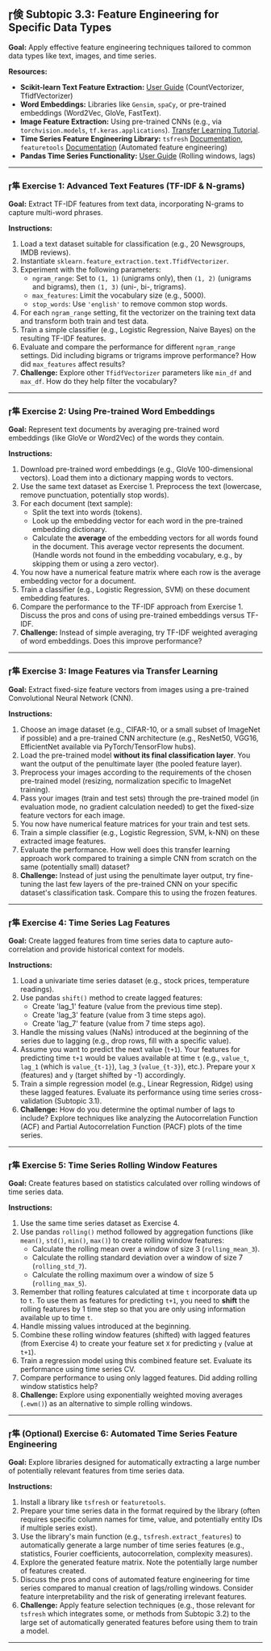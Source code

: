 ## 倹 Subtopic 3.3: Feature Engineering for Specific Data Types

**Goal:** Apply effective feature engineering techniques tailored to common data types like text, images, and time series.

**Resources:**

* **Scikit-learn Text Feature Extraction:** [User Guide](https://scikit-learn.org/stable/modules/feature_extraction.html#text-feature-extraction) (CountVectorizer, TfidfVectorizer)
* **Word Embeddings:** Libraries like `Gensim`, `spaCy`, or pre-trained embeddings (Word2Vec, GloVe, FastText).
* **Image Feature Extraction:** Using pre-trained CNNs (e.g., via `torchvision.models`, `tf.keras.applications`). [Transfer Learning Tutorial](https://pytorch.org/tutorials/beginner/transfer_learning_tutorial.html).
* **Time Series Feature Engineering Library:** `tsfresh` [Documentation](https://tsfresh.readthedocs.io/en/latest/), `featuretools` [Documentation](https://featuretools.alteryx.com/en/stable/) (Automated feature engineering)
* **Pandas Time Series Functionality:** [User Guide](https://pandas.pydata.org/pandas-docs/stable/user_guide/timeseries.html) (Rolling windows, lags)

---

### 隼 **Exercise 1: Advanced Text Features (TF-IDF & N-grams)**

**Goal:** Extract TF-IDF features from text data, incorporating N-grams to capture multi-word phrases.

**Instructions:**

1.  Load a text dataset suitable for classification (e.g., 20 Newsgroups, IMDB reviews).
2.  Instantiate `sklearn.feature_extraction.text.TfidfVectorizer`.
3.  Experiment with the following parameters:
    * `ngram_range`: Set to `(1, 1)` (unigrams only), then `(1, 2)` (unigrams and bigrams), then `(1, 3)` (uni-, bi-, trigrams).
    * `max_features`: Limit the vocabulary size (e.g., 5000).
    * `stop_words`: Use `'english'` to remove common stop words.
4.  For each `ngram_range` setting, fit the vectorizer on the training text data and transform both train and test data.
5.  Train a simple classifier (e.g., Logistic Regression, Naive Bayes) on the resulting TF-IDF features.
6.  Evaluate and compare the performance for different `ngram_range` settings. Did including bigrams or trigrams improve performance? How did `max_features` affect results?
7.  **Challenge:** Explore other `TfidfVectorizer` parameters like `min_df` and `max_df`. How do they help filter the vocabulary?

---

### 隼 **Exercise 2: Using Pre-trained Word Embeddings**

**Goal:** Represent text documents by averaging pre-trained word embeddings (like GloVe or Word2Vec) of the words they contain.

**Instructions:**

1.  Download pre-trained word embeddings (e.g., GloVe 100-dimensional vectors). Load them into a dictionary mapping words to vectors.
2.  Use the same text dataset as Exercise 1. Preprocess the text (lowercase, remove punctuation, potentially stop words).
3.  For each document (text sample):
    * Split the text into words (tokens).
    * Look up the embedding vector for each word in the pre-trained embedding dictionary.
    * Calculate the **average** of the embedding vectors for all words found in the document. This average vector represents the document. (Handle words not found in the embedding vocabulary, e.g., by skipping them or using a zero vector).
4.  You now have a numerical feature matrix where each row is the average embedding vector for a document.
5.  Train a classifier (e.g., Logistic Regression, SVM) on these document embedding features.
6.  Compare the performance to the TF-IDF approach from Exercise 1. Discuss the pros and cons of using pre-trained embeddings versus TF-IDF.
7.  **Challenge:** Instead of simple averaging, try TF-IDF weighted averaging of word embeddings. Does this improve performance?

---

### 隼 **Exercise 3: Image Features via Transfer Learning**

**Goal:** Extract fixed-size feature vectors from images using a pre-trained Convolutional Neural Network (CNN).

**Instructions:**

1.  Choose an image dataset (e.g., CIFAR-10, or a small subset of ImageNet if possible) and a pre-trained CNN architecture (e.g., ResNet50, VGG16, EfficientNet available via PyTorch/TensorFlow hubs).
2.  Load the pre-trained model **without its final classification layer**. You want the output of the penultimate layer (the pooled feature layer).
3.  Preprocess your images according to the requirements of the chosen pre-trained model (resizing, normalization specific to ImageNet training).
4.  Pass your images (train and test sets) through the pre-trained model (in evaluation mode, no gradient calculation needed) to get the fixed-size feature vectors for each image.
5.  You now have numerical feature matrices for your train and test sets.
6.  Train a simple classifier (e.g., Logistic Regression, SVM, k-NN) on these extracted image features.
7.  Evaluate the performance. How well does this transfer learning approach work compared to training a simple CNN from scratch on the same (potentially small) dataset?
8.  **Challenge:** Instead of just using the penultimate layer output, try fine-tuning the last few layers of the pre-trained CNN on your specific dataset's classification task. Compare this to using the frozen features.

---

### 隼 **Exercise 4: Time Series Lag Features**

**Goal:** Create lagged features from time series data to capture auto-correlation and provide historical context for models.

**Instructions:**

1.  Load a univariate time series dataset (e.g., stock prices, temperature readings).
2.  Use pandas `shift()` method to create lagged features:
    * Create 'lag_1' feature (value from the previous time step).
    * Create 'lag_3' feature (value from 3 time steps ago).
    * Create 'lag_7' feature (value from 7 time steps ago).
3.  Handle the missing values (NaNs) introduced at the beginning of the series due to lagging (e.g., drop rows, fill with a specific value).
4.  Assume you want to predict the next value (`t+1`). Your features for predicting time `t+1` would be values available at time `t` (e.g., `value_t`, `lag_1` (which is `value_{t-1}`), `lag_3` (`value_{t-3}`), etc.). Prepare your `X` (features) and `y` (target shifted by -1) accordingly.
5.  Train a simple regression model (e.g., Linear Regression, Ridge) using these lagged features. Evaluate its performance using time series cross-validation (Subtopic 3.1).
6.  **Challenge:** How do you determine the optimal number of lags to include? Explore techniques like analyzing the Autocorrelation Function (ACF) and Partial Autocorrelation Function (PACF) plots of the time series.

---

### 隼 **Exercise 5: Time Series Rolling Window Features**

**Goal:** Create features based on statistics calculated over rolling windows of time series data.

**Instructions:**

1.  Use the same time series dataset as Exercise 4.
2.  Use pandas `rolling()` method followed by aggregation functions (like `mean()`, `std()`, `min()`, `max()`) to create rolling window features:
    * Calculate the rolling mean over a window of size 3 (`rolling_mean_3`).
    * Calculate the rolling standard deviation over a window of size 7 (`rolling_std_7`).
    * Calculate the rolling maximum over a window of size 5 (`rolling_max_5`).
3.  Remember that rolling features calculated at time `t` incorporate data up to `t`. To use them as features for predicting `t+1`, you need to **shift** the rolling features by 1 time step so that you are only using information available up to time `t`.
4.  Handle missing values introduced at the beginning.
5.  Combine these rolling window features (shifted) with lagged features (from Exercise 4) to create your feature set `X` for predicting `y` (value at `t+1`).
6.  Train a regression model using this combined feature set. Evaluate its performance using time series CV.
7.  Compare performance to using only lagged features. Did adding rolling window statistics help?
8.  **Challenge:** Explore using exponentially weighted moving averages (`.ewm()`) as an alternative to simple rolling windows.

---

### 隼 **(Optional) Exercise 6: Automated Time Series Feature Engineering**

**Goal:** Explore libraries designed for automatically extracting a large number of potentially relevant features from time series data.

**Instructions:**

1.  Install a library like `tsfresh` or `featuretools`.
2.  Prepare your time series data in the format required by the library (often requires specific column names for time, value, and potentially entity IDs if multiple series exist).
3.  Use the library's main function (e.g., `tsfresh.extract_features`) to automatically generate a large number of time series features (e.g., statistics, Fourier coefficients, autocorrelation, complexity measures).
4.  Explore the generated feature matrix. Note the potentially large number of features created.
5.  Discuss the pros and cons of automated feature engineering for time series compared to manual creation of lags/rolling windows. Consider feature interpretability and the risk of generating irrelevant features.
6.  **Challenge:** Apply feature selection techniques (e.g., those relevant for `tsfresh` which integrates some, or methods from Subtopic 3.2) to the large set of automatically generated features before using them to train a model.

---